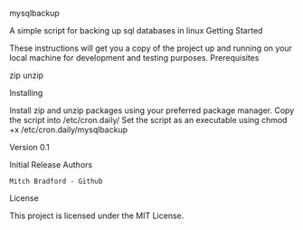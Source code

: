
mysqlbackup

A simple script for backing up sql databases in linux
Getting Started

These instructions will get you a copy of the project up and running on your local machine for development and testing purposes.
Prerequisites

zip
unzip

Installing

Install zip and unzip packages using your preferred package manager.
Copy the script into /etc/cron.daily/
Set the script as an executable using chmod +x /etc/cron.daily/mysqlbackup

Version 0.1

Initial Release
Authors

    Mitch Bradford - Github

License

This project is licensed under the MIT License.
